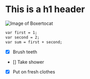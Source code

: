 # This is a h1 header

![Image of Boxertocat](https://octodex.github.com/images/boxertocat_octodex.jpg)

```markdown
var first = 1;
var second = 2;
var sum = first + second;
```

- [x] Brush teeth
- [] Take shower
- [x] Put on fresh clothes
